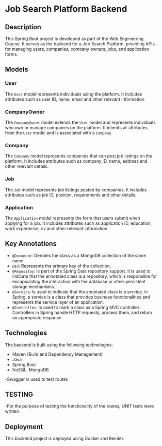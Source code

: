 # Job Search Platform Backend

## Description

This Spring Boot project is developed as part of the Web Engineering Course. It serves as the backend for a Job Search Platform, providing APIs for managing users, companies, company owners, jobs, and application forms.

## Models

### User
The `User` model represents individuals using the platform. It includes attributes such as user ID, name, email and other relevant information.

### CompanyOwner
The `CompanyOwner` model extends the `User` model and represents individuals who own or manage companies on the platform. It inherits all attributes from the `User` model and is associated with a `Company`.

### Company
The `Company` model represents companies that can post job listings on the platform. It includes attributes such as company ID, name, address and other relevant details.

### Job
The `Job` model represents job listings posted by companies. It includes attributes such as job ID, position, requirements and other details.

### Application 
The `Application` model represents the form that users submit when applying for a job. It includes attributes such as application ID, education, work experience, cv and other relevant information.

## Key Annotations

- `@Document`: Denotes the class as a MongoDB collection of the same name.
- `@Id`: Represents the primary key of the collection.
- `@Repositoy`: Is part of the Spring Data repository support. It is used to indicate that the annotated class is a repository, which is responsible for encapsulating the interaction with the database or other persistent storage mechanisms.
- `@Service`: Is used to indicate that the annotated class is a service. In Spring, a service is a class that provides business functionalities and represents the service layer of an application.
- `@Controller`: Is used to mark a class as a Spring MVC controller. Controllers in Spring handle HTTP requests, process them, and return an appropriate response.

## Technologies

The backend is built using the following technologies:

- Maven (Build and Dependency Management)
- Java 
- Spring Boot
- NoSQL: MongoDB

-Swagger is used to test routes

## TESTING
-For the purpose of testing the functionality of the routes, UNIT tests were written

## Deployment

This backend project is deployed using Docker and Render.



